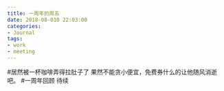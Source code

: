 ```yaml
---
title: 一周年的周五
date: 2018-08-010 22:03:00
categories:
- Journal
tags:
- work
- meeting
---
```


#居然被一杯咖啡弄得拉肚子了
果然不能贪小便宜，免费券什么的让他随风消逝吧。
#一周年回顾
待续